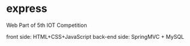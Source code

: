 # express
Web Part of 5th IOT Competition

front side: HTML+CSS+JavaScript
back-end side: SpringMVC + MySQL
